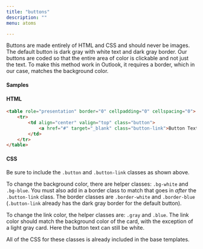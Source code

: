 ```yaml
---
title: "buttons"
description: ""
menu: atoms

---
```


Buttons are made entirely of HTML and CSS and should never be images. The default button is dark gray with white text and dark gray border. Our buttons are coded so that the entire area of color is clickable and not just the text. To make this method work in Outlook, it requires a border, which in our case, matches the background color.

#### Samples

<eds-button></eds-button>

#### HTML
```html
<table role="presentation" border="0" cellpadding="0" cellspacing="0">
	<tr>
		<td align="center" valign="top" class="button">
			<a href="#" target="_blank" class="button-link">Button Text</a>
		</td>
	</tr>
</table>
```

#### CSS
Be sure to include the `.button` and `.button-link` classes as shown above.

To change the background color, there are helper classes: `.bg-white` and `.bg-blue`. You must also add in a border class to match that goes in *after* the `.button-link` class. The border classes are `.border-white` and `.border-blue` (`.button-link` already has the dark gray border for the default button).

To change the link color, the helper classes are: `.gray` and `.blue`. The link color should match the background color of the card, with the exception of a light gray card. Here the button text can still be white.

All of the CSS for these classes is already included in the base templates.


<script>
class EdsButton extends HTMLElement {
	get template() {
		let t = document.createElement("template");
		t.innerHTML = `
		<head>
			<style>
				@import url( '/css/email/eds.css' )
			</style>
		</head>
		<body>
			<table role="presentation" border="0" cellpadding="0" cellspacing="0">
				<tr>
					<td align="center" valign="top" class="button">
						<a href="javascript:void(0)" target="_blank" class="button-link">Button Text</a>
					</td>
					<td class="ps8"></td>
					<td align="center" valign="top" class="button bg-blue">
						<a href="javascript:void(0)" target="_blank" class="button-link border-blue white">Button Text</a>
					</td>
					<td class="ps8"></td>
					<td align="center" valign="top" class="button bg-white">
						<a href="javascript:void(0)" target="_blank" class="button-link border-white gray">Button Text</a>
					</td>
				</tr>
			</table>
		</body>
		`;
		return t;
	}
	constructor() {
		super();
	}
	connectedCallback() {
		let clone = this.template.content.cloneNode(true);
		this.attachShadow({ mode: "open" });
		this.shadowRoot.appendChild(clone);
	}
} // end Class
customElements.define("eds-button", EdsButton);
</script>
